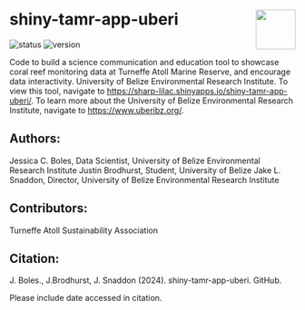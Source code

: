 # shiny-tamr-app-uberi <img src='www/images/UBERI_Logo.png' align="right" height="70" />

![status](https://img.shields.io/badge/status-in%20dev.-blue)
![version](https://img.shields.io/badge/version-v0.1.0-blue)

 Code to build a science communication and education tool to showcase coral reef monitoring data at Turneffe Atoll Marine Reserve, and encourage data interactivity. University of Belize Environmental Research Institute. To view this tool, navigate to https://sharp-lilac.shinyapps.io/shiny-tamr-app-uberi/.
To learn more about the University of Belize Environmental Research Institute, navigate to https://www.uberibz.org/.

## Authors:
Jessica C. Boles, Data Scientist, University of Belize Environmental Research Institute
Justin Brodhurst, Student, University of Belize
Jake L. Snaddon, Director, University of Belize Environmental Research Institute

## Contributors:
Turneffe Atoll Sustainability Association

## Citation:
J. Boles., J.Brodhurst, J. Snaddon (2024). shiny-tamr-app-uberi. GitHub. 

Please include date accessed in citation.